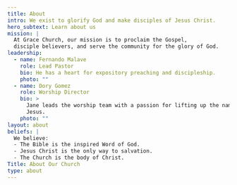 ```yaml
---
title: About
intro: We exist to glorify God and make disciples of Jesus Christ.
hero_subtext: Learn about us
mission: |
  At Grace Church, our mission is to proclaim the Gospel, 
  disciple believers, and serve the community for the glory of God.
leadership:
  - name: Fernando Malave
    role: Lead Pastor
    bio: He has a heart for expository preaching and discipleship.
    photo: ""
  - name: Dory Gomez
    role: Worship Director
    bio: >
      Jane leads the worship team with a passion for lifting up the name of
      Jesus.
    photo: ""
layout: about
beliefs: |
  We believe:
  - The Bible is the inspired Word of God.
  - Jesus Christ is the only way to salvation.
  - The Church is the body of Christ.
Title: About Our Church
type: about
---
```

